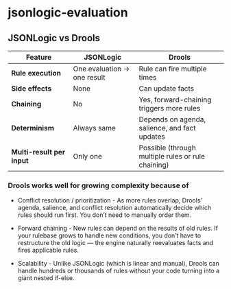 # jsonlogic-evaluation

## JSONLogic vs Drools

| **Feature**               | **JSONLogic**                      | **Drools**                                               |
|----------------------------|-----------------------------------|----------------------------------------------------------|
| **Rule execution**         | One evaluation → one result       | Rule can fire multiple times                             |
| **Side effects**           | None                              |  Can update facts                                        |
| **Chaining**               | No                                | Yes, forward-chaining triggers more rules                |
| **Determinism**            | Always same                       | Depends on agenda, salience, and fact updates            |
| **Multi-result per input** | Only one                          | Possible (through multiple rules or rule chaining)       |


### Drools works well for growing complexity because of

- Conflict resolution / prioritization - As more rules overlap, Drools’ agenda, salience, and conflict resolution automatically decide which rules should run first. You don’t need to manually order them.

- Forward chaining - New rules can depend on the results of old rules. If your rulebase grows to handle new conditions, you don’t have to restructure the old logic — the engine naturally reevaluates facts and fires applicable rules.

- Scalability - Unlike JSONLogic (which is linear and manual), Drools can handle hundreds or thousands of rules without your code turning into a giant nested if-else.
